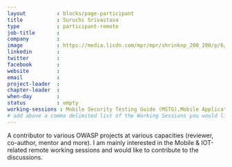 ```yaml
---
layout          : blocks/page-participant
title           : Suruchi Srivastava
type            : participant-remote
job-title       : 
company         : 
image           : https://media.licdn.com/mpr/mpr/shrinknp_200_200/p/6/005/07c/2d2/244b970.jpg
linkedin        : 
twitter         : 
facebook        : 
website         :
email           : 
project-leader  :
chapter-leader  :
when-day        :
status          : empty
working-sessions : Mobile Security Testing Guide (MSTG),Mobile Application Security Verification Standard (MASVS),Data behind Owasp Top 10 2017, Owasp Top 10 2017 
# add above a comma delimited list of the Working Sessions you would like to attend (use the session's title)
---
```


A contributor to various OWASP projects at various capacities (reviewer, co-author, mentor and more). I am mainly interested in the Mobile & IOT-related remote working sessions and would like to contribute to the discussions.

